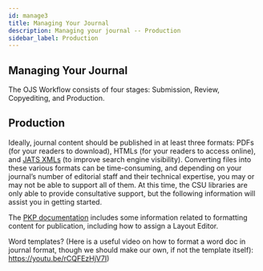 ```yaml
---
id: manage3
title: Managing Your Journal 
description: Managing your journal -- Production
sidebar_label: Production
---
```


## Managing Your Journal
The OJS Workflow consists of four stages: Submission, Review, Copyediting, and Production.

## Production
Ideally, journal content should be published in at least three formats: PDFs (for your readers to download), HTMLs (for your readers to access online), and [JATS XMLs](https://blog.typeset.io/jats-xml-everything-a-publisher-needs-to-know-95862a4184a3#51cd) (to improve search engine visibility). Converting files into these various formats can be time-consuming, and depending on your journal’s number of editorial staff and their technical expertise, you may or may not be able to support all of them. At this time, the CSU libraries are only able to provide consultative support, but the following information will assist you in getting started.

The [PKP documentation](https://docs.pkp.sfu.ca/learning-ojs/en/production-publication#format-article-for-publication) includes some information related to formatting content for publication, including how to assign a Layout Editor.  

Word templates? (Here is a useful video on how to format a word doc in journal format, though we should make our own, if not the template itself): https://youtu.be/rCQFEzHjV7I)
